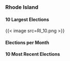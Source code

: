 ### Rhode Island

#### 10 Largest Elections
{{< image src=RI_10.png >}}

#### Elections per Month

#### 10 Most Recent Elections

